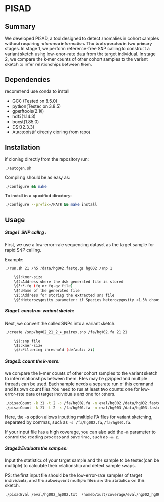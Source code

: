# PISAD
## Summary

We developed PISAD, a tool designed to detect anomalies in cohort samples without requiring reference information. The tool operates in two primary stages. In stage 1, we perform reference-free SNP calling to construct a variant sketch using low-error-rate data from the target individual. In stage 2, we compare the k-mer counts of other cohort samples to the variant sketch to infer relationships between them.

## Dependencies
recommend use conda to install
* GCC (Tested on 8.5.0)
* python(Tested on 3.8.5)
* gperftools(2.10)
* hdf5(1.14.3)
* boost(1.85.0)
* DSK(2.3.3)
* Autotools(if directly cloning from repo)
## Installation

if cloning directly from the repository run:

```bash
./autogen.sh
```
Compiling should be as easy as:

```bash
./configure && make
```

To install in a specified directory:

```bash
./configure --prefix=/PATH && make install
```

## Usage

##### Stage1: SNP callng :

First, we use a low-error-rate sequencing dataset as the target sample for rapid SNP calling.

Example:

```bash
./run.sh 21 /h5 /data/hg002.fastq.gz hg002 /snp 1
```
```bash
    \$1:kmer-size 
    \$2:Address where the dsk generated file is stored
    \$3:*.fq (fq or fq.gz file)
    \$4:Name of the generated file
    \$5:Address for storing the extracted snp file
    \$6:Heterozygosity parameter: if Species heterozygosity <1.5% choose 1,otherwise 2
```

##### Stage1: construct variant sketch:
Next, we convert the called SNPs into a variant sketch.
```bash
./create /snp/hg002_21_2_4_pairex.snp /fa/hg002.fa 21 21
```
```bash
    \$1:snp file 
    \$2:kmer-size
    \$3:Filtering threshold (default: 21)
```

##### Stage2: count the k-mers:
we compare the k-mer counts of other cohort samples to the variant sketch to infer relationships between them. Files may be gzipped and multiple threads can be used. Each sample needs a separate run of this command and its own count files.You need to run at least two counts: one for low-error-rate data of target individuals and one for others.
```bash
./pisadCount -k 21 -t 2 -s /fa/hg002.fa -n eval/hg002 /data/hg002.fastq.gz
./pisadCount -k 21 -t 2 -s /fa/hg002.fa -n eval/hg003 /data/hg003.fastq.gz
```
Here, the -s option allows inputting multiple FA files for variant sketching, separated by commas, such as `-s /fa/hg002.fa,/fa/hg001.fa`.

If your input file has a high coverage, you can also add the `-m` parameter to control the reading process and save time, such as `-m 2`.

##### Stage2:Evaluate the samples:
Input the statistics of your target sample and the sample to be tested(can be multiple) to calculate their relationship and detect sample swaps.

PS: the first input file should be the low-error-rate samples of target individuals, and the subsequent multiple files are the statistics on this sketch.
```bash
./pisadEval /eval/hg002_hg002.txt  /homeb/xuzt/coverage/eval/hg002_hg003.txt > summary.tsv
```



